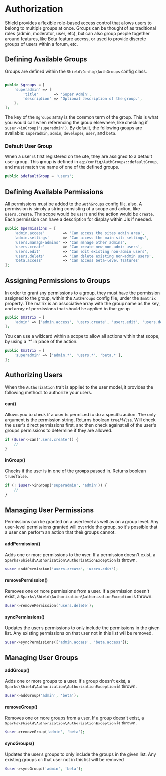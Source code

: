 # Authorization

Shield provides a flexible role-based access control that allows users to belong to multiple groups at once. 
Groups can be thought of as traditional roles (admin, moderator, user, etc), but can also group people together
around features, like Beta feature access, or used to provide discrete groups of users within a forum, etc. 

## Defining Available Groups

Groups are defined within the `Shield\Config\AuthGroups` config class.

```php

public $groups = [
    'superadmin' => [
        'title'       => 'Super Admin',
        'description' => 'Optional description of the group.',
    ],
];
```

The key of the `$groups` array is the common term of the group. This is what you would call when referencing the
group elsewhere, like checking if `$user->inGroup('superadmin')`. By default, the following groups are available: 
`superadmin`, `admin`, `developer`, `user`, and `beta`.

### Default User Group

When a user is first registered on the site, they are assigned to a default user group. This group is defined in
`app/config/AuthGroups::defaultGroup`, and must match the name of one of the defined groups.

```php
public $defaultGroup = 'users';
```

## Defining Available Permissions

All permissions must be added to the `AuthGroups` config file, also. A permission is simply a string consisting of
a scope and action, like `users.create`. The scope would be `users` and the action would be `create`. Each permission
can have a description for display within UIs if needed. 

```php
public $permissions = [
    'admin.access'        => 'Can access the sites admin area',
    'admin.settings'      => 'Can access the main site settings',
    'users.manage-admins' => 'Can manage other admins',
    'users.create'        => 'Can create new non-admin users',
    'users.edit'          => 'Can edit existing non-admin users',
    'users.delete'        => 'Can delete existing non-admin users',
    'beta.access'         => 'Can access beta-level features'
];
```

## Assigning Permissions to Groups

In order to grant any permissions to a group, they must have the permission assigned to the group, within the `AuthGroups`
config file, under the `$matrix` property. The matrix is an associative array with the group name as the key,
and array of permissions that should be applied to that group.

```php
public $matrix = [
    'admin' => ['admin.access', 'users.create', 'users.edit', 'users.delete', 'beta.access'],
];
```

You can use a wildcard within a scope to allow all actions within that scope, by using a '*' in place of the action. 

```php
public $matrix = [
    'superadmin' => ['admin.*', 'users.*', 'beta.*'],
];
```

## Authorizing Users

When the `Authorization` trait is applied to the user model, it provides the following methods to authorize your users. 

#### can()

Allows you to check if a user is permitted to do a specific action. The only argument is the permission string. Returns 
boolean `true`/`false`. Will check the user's direct permissions first, and then check against all of the user's groups
permissions to determine if they are allowed.

```php
if ($user->can('users.create')) {
    // 
}
```

#### inGroup()

Checks if the user is in one of the groups passed in. Returns boolean `true`/`false`.

```php
if (! $user->inGroup('superadmin', 'admin')) {
    //
}
```

## Managing User Permissions

Permissions can be granted on a user level as well as on a group level. Any user-level permissions granted will 
override the group, so it's possible that a user can perform an action that their groups cannot.

#### addPermission()

Adds one or more permissions to the user. If a permission doesn't exist, a `Sparks\Shield\Authorization\AuthorizationException` 
is thrown. 

```php
$user->addPermission('users.create', 'users.edit');
```

#### removePermission()

Removes one or more permissions from a user. If a permission doesn't exist, a `Sparks\Shield\Authorization\AuthorizationException`
is thrown. 

```php
$user->removePermission('users.delete');
```

#### syncPermissions()

Updates the user's permissions to only include the permissions in the given list. Any existing permissions on that user
not in this list will be removed.

```php
$user->syncPermissions(['admin.access', 'beta.access']);
```

## Managing User Groups

#### addGroup()

Adds one or more groups to a user. If a group doesn't exist, a `Sparks\Shield\Authorization\AuthorizationException`
is thrown. 

```php
$user->addGroup('admin', 'beta');
```

#### removeGroup()

Removes one or more groups from a user. If a group doesn't exist, a `Sparks\Shield\Authorization\AuthorizationException`
is thrown.

```php
$user->removeGroup('admin', 'beta');
```

#### syncGroups()

Updates the user's groups to only include the groups in the given list. Any existing groups on that user
not in this list will be removed.

```php
$user->syncGroups('admin', 'beta');
```
